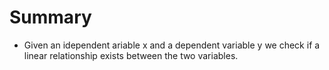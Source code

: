 # Summary
- Given an idependent ariable x and a dependent variable y we check if a linear relationship exists between the two variables.